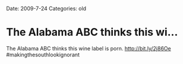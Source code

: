 Date: 2009-7-24
Categories: old

# The Alabama ABC thinks this wi...

The Alabama ABC thinks this wine label is porn.   <a href="http://bit.ly/2j86Oe" rel="nofollow">http://bit.ly/2j86Oe</a> #makingthesouthlookignorant
